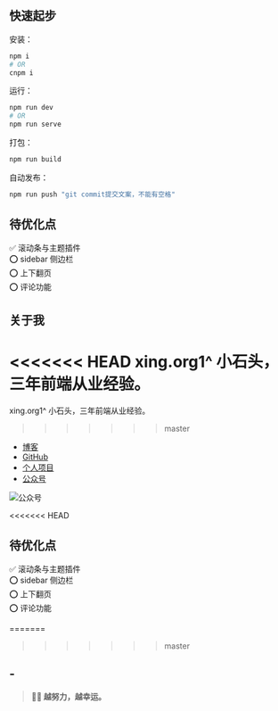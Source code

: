 ﻿---
home: true
heroImage: ./images/cover.jpg
heroText: 小石头的EBOOKS
tagline: 宝剑锋从磨砺出，菊花香自苦寒来。
actionText: 越努力 越幸运 →
actionLink: /webNote/
slidebar: auto
sidebarDepth: 5
meta:
  - name: description
    content: 小石头的前端学习笔记
  - name: keywords
    content: 前端 学习 笔记 小石头 xing.org1^ HTML CSS JS VUE
features:
  - title: 个人介绍
    details: 前端界的小学生~
  - title: 笔记文档
    details: HTML笔记、CSS笔记、JS笔记、VUE笔记、Python笔记
  - title: 技术博客
    details: 深入探讨学习前端相关技术
footer: MIT Licensed | Copyright © 2018-present xing.org1^
---

## 快速起步

安装：

```bash
npm i
# OR
cnpm i
```

运行：

```bash
npm run dev
# OR
npm run serve
```

打包：

```bash
npm run build
```

自动发布：

```bash
npm run push "git commit提交文案，不能有空格"
```

<!-- # :woman_technologist:小石头的前端学习笔记  -->
<!-- [[toc]] -->

<!-- ![xing.org1^](./images/logo.jpg) -->

## 待优化点

:white_check_mark: 滚动条与主题插件  
:o: sidebar 侧边栏  
:o: 上下翻页  
:o: 评论功能

## 关于我

<<<<<<< HEAD
xing.org1^ 小石头，三年前端从业经验。
=======
xing.org1^  小石头，三年前端从业经验。
>>>>>>> master

- [博客](http://www.cnblogs.com/padding1015/)
- [GitHub](https://github.com/xingorg1)
- [个人项目](https://xingorg1.github.io/projectOfGjf/index.html)
- [公众号](https://xingorg1.github.io/xingorg1Note/images/qdsb_qrcode.gif)

![公众号](https://xingorg1.github.io/xingorg1Note/images/qdsb_qrcode.gif)

<<<<<<< HEAD
## 待优化点

:white_check_mark: 滚动条与主题插件  
:o: sidebar 侧边栏  
:o: 上下翻页  
:o: 评论功能

=======
>>>>>>> master
## -

> **:woman_technologist: 越努力，越幸运。**
